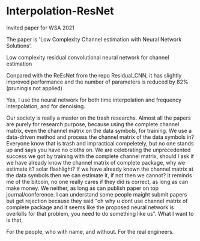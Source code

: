 # Interpolation-ResNet
Invited paper for WSA 2021

The paper is 'Low Complexity Channel estimation with Neural Network Solutions'.

Low complexity residual convolutional neural network for channel estimation

Conpared with the ReEsNet from the repo Residual_CNN, it has slightly improved performance and the number of parameters is reduced by 82% (pruningis not applied)

Yes, I use the neural network for both time interpolation and frequency interpolation, and for denoising.

Our society is really a master on the trash researchs. Almost all the papers are purely for research purpose, because using the complete channel matrix, even the channel matrix on the data symbols, for training. We use a data-driven method and process the channel matrix of the data symbols in? Everyone know that is trash and impractical compeletely, but no one stands up and says you have no cloths on. We are celebrating the unprecedented success we got by training with the complete channel matrix, should I ask if we have already know the channel matrix of complete package, why we estimate it? solar flashlight? If we have already known the channel matrix at the data symbols then we can estimate it, if not then we cannot? It reminds me of the bitcoin, no one really cares if they did is correct, as long as can make money. We neither, as long as can publish paper on top journal/conference. I can understand some people maight submit papers but get rejection because they said "oh why u dont use channel matrix of complete package and it seems like the proposed neural network is overkills for that problem, you need to do something like us". What I want to is that,

For the people, who with name, and without. For the real engineers.

